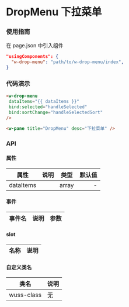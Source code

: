 # DropMenu 下拉菜单

### 使用指南

在 page.json 中引入组件

```json
"usingComponents": {
  "w-drop-menu": "path/to/w-drop-menu/index",
}
```

### 代码演示

```html
<w-drop-menu
 dataItems="{{ dataItems }}"
 bind:selected="handleSelected"
 bind:sortChange="handleSelectedSort"
/>

<w-pane title="DropMenu" desc="下拉菜单" />
```

### API

#### 属性

| 属性      | 说明 | 类型  | 默认值 |
| --------- | :--: | :---: | -----: |
| dataItems |      | array |      - |

#### 事件

| 事件名 | 说明 | 参数 |
| ------ | ---- | ---- |


#### slot

| 名称 | 说明 |
| ---- | ---- |


#### 自定义类名

| 类名       | 说明 |
| ---------- | ---- |
| wuss-class | 无   |
